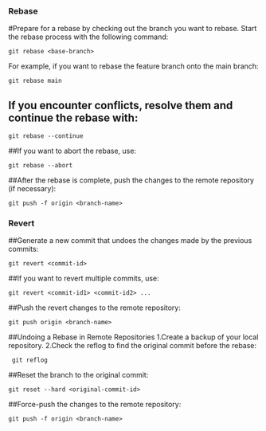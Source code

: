 ### Rebase ###

#Prepare for a rebase by checking out the branch you want to rebase.
Start the rebase process with the following command:
```
git rebase <base-branch>
```

For example, if you want to rebase the feature branch onto the main branch:
```
git rebase main
```
## If you encounter conflicts, resolve them and continue the rebase with:
```
git rebase --continue
```

##If you want to abort the rebase, use:
```
git rebase --abort
```
##After the rebase is complete, push the changes to the remote repository (if necessary):
```
git push -f origin <branch-name>
```

### Revert ###


##Generate a new commit that undoes the changes made by the previous commits:
```
git revert <commit-id>
```
##If you want to revert multiple commits, use:
```
git revert <commit-id1> <commit-id2> ...
```

##Push the revert changes to the remote repository:
```
git push origin <branch-name>
```

##Undoing a Rebase in Remote Repositories
1.Create a backup of your local repository.
2.Check the reflog to find the original commit before the rebase:
```
 git reflog
```

##Reset the branch to the original commit:
```
git reset --hard <original-commit-id>
```

##Force-push the changes to the remote repository:
```
git push -f origin <branch-name>
```




























